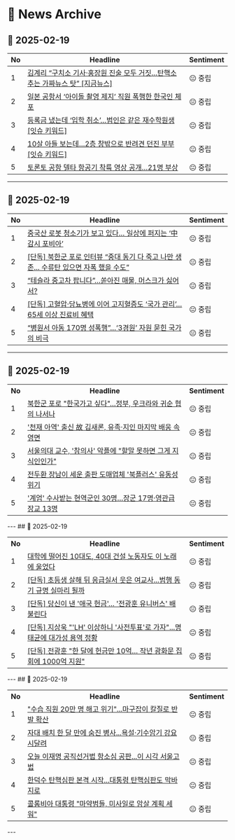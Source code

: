 # 📜 News Archive

## 📅 2025-02-19

| No | Headline | Sentiment |
|----|---------|----------|
| 1 | [김계리 “구치소 기사·홍장원 진술 모두 거짓…탄핵소추는 가짜뉴스 탓” [지금뉴스]](https:///n.news.naver.com/article/056/0011895593?ntype=RANKING) | 😐 중립 |
| 2 | [일본 공항서 ‘아이돌 촬영 제지’ 직원 폭행한 한국인 체포](https:///n.news.naver.com/article/056/0011895802?ntype=RANKING) | 😐 중립 |
| 3 | [등록금 냈는데 ‘입학 취소’…범인은 같은 재수학원생 [잇슈 키워드]](https:///n.news.naver.com/article/056/0011895641?ntype=RANKING) | 😐 중립 |
| 4 | [10살 아들 보는데…2층 창밖으로 반려견 던진 부부 [잇슈 키워드]](https:///n.news.naver.com/article/056/0011895642?ntype=RANKING) | 😐 중립 |
| 5 | [토론토 공항 델타 항공기 착륙 영상 공개…21명 부상](https:///n.news.naver.com/article/056/0011895603?ntype=RANKING) | 😐 중립 |

---
## 📅 2025-02-19

| No | Headline | Sentiment |
|----|---------|----------|
| 1 | [중국산 로봇 청소기가 보고 있다… 일상에 퍼지는 ‘中 감시 포비아’](https:///n.news.naver.com/article/023/0003888864?ntype=RANKING) | 😐 중립 |
| 2 | [[단독] 북한군 포로 인터뷰 “중대 동기 다 죽고 나만 생존... 수류탄 있으면 자폭 했을 수도”](https:///n.news.naver.com/article/023/0003888890?ntype=RANKING) | 😐 중립 |
| 3 | [“테슬라 중고차 팝니다”…쏟아진 매물, 머스크가 싫어서?](https:///n.news.naver.com/article/023/0003888897?ntype=RANKING) | 😐 중립 |
| 4 | [[단독] 고혈압·당뇨병에 이어 고지혈증도 ‘국가 관리’… 65세 이상 진료비 혜택](https:///n.news.naver.com/article/023/0003888891?ntype=RANKING) | 😐 중립 |
| 5 | [“병원서 아동 170명 성폭행”…‘3경원’ 자원 묻힌 국가의 비극](https:///n.news.naver.com/article/023/0003888907?ntype=RANKING) | 😐 중립 |

---
## 📅 2025-02-19

<table>
    <tr>
        <th>No</th>
        <th>Headline</th>
        <th>Sentiment</th>
    </tr>
    <tr>
        <td>1</td>
        <td><a href="https:///n.news.naver.com/article/001/0015221215?ntype=RANKING">북한군 포로 "한국가고 싶다"…정부, 우크라와 귀순 협의 나서나</a></td>
        <td>😐 중립</td>
    </tr>
    <tr>
        <td>2</td>
        <td><a href="https:///n.news.naver.com/article/001/0015221016?ntype=RANKING">'천재 아역' 출신 故 김새론, 유족·지인 마지막 배웅 속 영면</a></td>
        <td>😐 중립</td>
    </tr>
    <tr>
        <td>3</td>
        <td><a href="https:///n.news.naver.com/article/001/0015220892?ntype=RANKING">서울의대 교수, '참의사' 악플에 "할말 못하면 그게 지식인인가"</a></td>
        <td>😐 중립</td>
    </tr>
    <tr>
        <td>4</td>
        <td><a href="https:///n.news.naver.com/article/001/0015220928?ntype=RANKING">전두환 장남이 세운 출판 도매업체 '북플러스' 유동성 위기</a></td>
        <td>😐 중립</td>
    </tr>
    <tr>
        <td>5</td>
        <td><a href="https:///n.news.naver.com/article/001/0015220895?ntype=RANKING">'계엄' 수사받는 현역군인 30명…장군 17명·영관급 장교 13명</a></td>
        <td>😐 중립</td>
    </tr></table>
---
## 📅 2025-02-19

<table>
    <tr>
        <th>No</th>
        <th>Headline</th>
        <th>Sentiment</th>
    </tr>
    <tr>
        <td>1</td>
        <td><a href="https:///n.news.naver.com/article/469/0000849643?ntype=RANKING">대학에 떨어진 10대도, 40대 건설 노동자도 이 노래에 울었다</a></td>
        <td>😐 중립</td>
    </tr>
    <tr>
        <td>2</td>
        <td><a href="https:///n.news.naver.com/article/469/0000849663?ntype=RANKING">[단독] 초등생 살해 뒤 응급실서 웃은 여교사...범행 동기 규명 실마리 될까</a></td>
        <td>😐 중립</td>
    </tr>
    <tr>
        <td>3</td>
        <td><a href="https:///n.news.naver.com/article/469/0000849649?ntype=RANKING">[단독] 당신이 낸 '애국 헌금'… '전광훈 유니버스' 배 불린다</a></td>
        <td>😐 중립</td>
    </tr>
    <tr>
        <td>4</td>
        <td><a href="https:///n.news.naver.com/article/469/0000849640?ntype=RANKING">[단독] 지상욱 "'LH' 이상하니 '사전투표'로 가자"...명태균에 대가성 용역 정황</a></td>
        <td>😐 중립</td>
    </tr>
    <tr>
        <td>5</td>
        <td><a href="https:///n.news.naver.com/article/469/0000849646?ntype=RANKING">[단독] 전광훈 "한 달에 헌금만 10억… 작년 광화문 집회에 1000억 지원"</a></td>
        <td>😐 중립</td>
    </tr></table>
---
## 📅 2025-02-19

<table>
    <tr>
        <th>No</th>
        <th>Headline</th>
        <th>Sentiment</th>
    </tr>
    <tr>
        <td>1</td>
        <td><a href="https:///n.news.naver.com/article/052/0002155133?ntype=RANKING">"수습 직원 20만 명 해고 위기"...마구잡이 칼질로 반발 확산</a></td>
        <td>😐 중립</td>
    </tr>
    <tr>
        <td>2</td>
        <td><a href="https:///n.news.naver.com/article/052/0002155175?ntype=RANKING">자대 배치 한 달 만에 숨진 병사...욕설·기수암기 강요 시달려</a></td>
        <td>😐 중립</td>
    </tr>
    <tr>
        <td>3</td>
        <td><a href="https:///n.news.naver.com/article/052/0002155170?ntype=RANKING">오늘 이재명 공직선거법 항소심 공판...이 시각 서울고법</a></td>
        <td>😐 중립</td>
    </tr>
    <tr>
        <td>4</td>
        <td><a href="https:///n.news.naver.com/article/052/0002155169?ntype=RANKING">한덕수 탄핵심판 본격 시작...대통령 탄핵심판도 막바지로</a></td>
        <td>😐 중립</td>
    </tr>
    <tr>
        <td>5</td>
        <td><a href="https:///n.news.naver.com/article/052/0002155160?ntype=RANKING">콜롬비아 대통령 "마약범들, 미사일로 암살 계획 세워"</a></td>
        <td>😐 중립</td>
    </tr></table>
---
